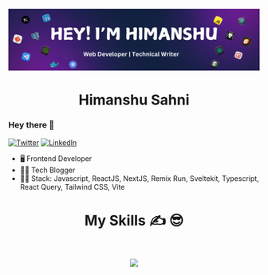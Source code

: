 [![MasterHead](https://github.com/mrhimanshusahni/mrhimanshusahni/blob/main/public/images/banner_index.png)](https://github.com/mrhimanshusahni)

<h1 align="center">
Himanshu Sahni
</h1>

### Hey there 👋

</div>
<a href="https://twitter.com/mrHimanshuSahni" target="__blank"><img src="https://img.shields.io/twitter/follow/mrHimanshuSahni?style=social" alt="Twitter"></a>
<a href="https://www.linkedin.com/in/mrhimanshusahni/" target="_blank"><img src="https://img.shields.io/badge/LinkedIn-%230077B5.svg?&style=flat-square&logo=linkedin&logoColor=white" alt="LinkedIn"></a>
</a>
<br>

- 🖥️ Frontend Developer
- 👨‍💻 Tech Blogger
- 👨‍💻 Stack: Javascript, ReactJS, NextJS, Remix Run, Sveltekit, Typescript, React Query, Tailwind CSS, Vite

<h1 align="center">My Skills ✍️ 😎</h1>
<br>

<p align="center">
  <a href="https://skillicons.dev">
    <img src="https://skillicons.dev/icons?i=html,css,tailwind,js,ts,react,nextjs,remix,svelte,astro,vite,vscode,sublime,npm,nodejs,ai,ps,xd,notion,git,github,devto,linkedin,babel&perline=7" />
  </a>
</p>

<!-- <table style="border: none;">
<tr style="border: none; padding: 0; margin: 0;">
    <td style="border: none; padding: 0; margin: 0;"> <img src="https://github.com/vscode-icons/vscode-icons/blob/master/icons/file_type_js_official.svg" width='30' style='margin-right: 1rem;' /> </td>
    <td style="border: none; padding: 0;"> <img src="https://github.com/vscode-icons/vscode-icons/blob/master/icons/file_type_reactjs.svg" width='30' style='margin-right: 1rem;' /> </td>
    <td style="border: none; padding: 0;"> <img src="https://github.com/vscode-icons/vscode-icons/blob/master/icons/file_type_reactts.svg" width='30' style='margin-right: 1rem;' /> </td>
    <td style="border: none; padding: 0;"> <img src="https://github.com/vscode-icons/vscode-icons/blob/master/icons/file_type_typescript_official.svg" width='30' style='margin-right: 1rem;' /> </td>
    <td style="border: none; padding: 0;"> <img src="https://github.com/vscode-icons/vscode-icons/blob/master/icons/file_type_tailwind.svg" width='30' style='margin-right: 1rem;' /> </td>
    <td style="border: none; padding: 0;"> <img src="https://github.com/vscode-icons/vscode-icons/blob/master/icons/file_type_next.svg" width='30' style='margin-right: 1rem;' /> </td>
    <td style="border: none; padding: 0;"> <img src="https://github.com/vscode-icons/vscode-icons/blob/master/icons/file_type_svelte.svg" width='30' style='margin-right: 1rem;' /> </td>
    <td style="border: none; padding: 0;"> <img src="https://github.com/vscode-icons/vscode-icons/blob/master/icons/file_type_vscode.svg" width='30' style='margin-right: 1rem;' /> </td>
    <td style="border: none; padding: 0;"> <img src="https://github.com/vscode-icons/vscode-icons/blob/master/icons/file_type_vite.svg" width='30' style='margin-right: 1rem;' /> </td>
    <td style="border: none; padding: 0;"> <img src="https://github.com/vscode-icons/vscode-icons/blob/master/icons/file_type_sublime.svg" width='30' style='margin-right: 1rem;' /> </td>
    <td style="border: none; padding: 0;"> <img src="https://github.com/vscode-icons/vscode-icons/blob/master/icons/file_type_npm.svg" width='30' style='margin-right: 1rem;' /> </td>
    <td style="border: none; padding: 0;"> <img src="https://github.com/vscode-icons/vscode-icons/blob/master/icons/file_type_babel.svg" width='30' style='margin-right: 1rem;' /> </td>
    <td style="border: none; padding: 0;"> <img src="https://github.com/vscode-icons/vscode-icons/blob/master/icons/file_type_astro.svg" width='30' style='margin-right: 1rem;' /> </td>
</tr>
</table>**** -->
